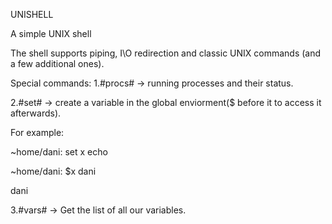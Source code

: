 
UNISHELL

A simple UNIX shell

The shell supports piping, I\O redirection and classic UNIX commands (and a few additional ones).

Special commands: 1.#procs# -> running processes and their status.

2.#set# -> create a variable in the global enviorment($ before it to access it afterwards).

For example:

~home/dani: set x echo

~home/dani: $x dani

dani

3.#vars# -> Get the list of all our variables.

